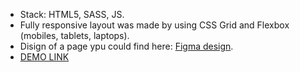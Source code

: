 - Stack: HTML5, SASS, JS.
- Fully responsive layout was made by using CSS Grid and Flexbox (mobiles, tablets, laptops).
- Disign of a page ypu could find here: [Figma design](https://www.figma.com/file/Ujp7bCFuvuJlkn8TSbQPSZ/%E2%84%9611-(kickstarter)?node-id=0%3A1).
- [DEMO LINK](https://s-person27.github.io/Kickstarter/)
